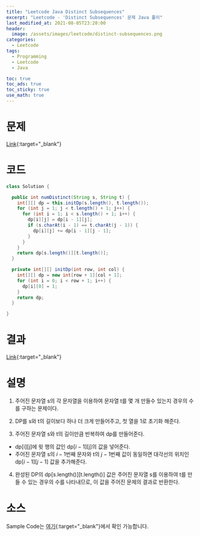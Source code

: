 ```yaml
---
title: "Leetcode Java Distinct Subsequences"
excerpt: "Leetcode - 'Distinct Subsequences' 문제 Java 풀이"
last_modified_at: 2021-08-05T23:20:00
header:
  image: /assets/images/leetcode/distinct-subsequences.png
categories:
  - Leetcode
tags:
  - Programming
  - Leetcode
  - Java

toc: true
toc_ads: true
toc_sticky: true
use_math: true
---
```

# 문제
[Link](https://leetcode.com/problems/distinct-subsequences/){:target="_blank"}

# 코드
```java
class Solution {

  public int numDistinct(String s, String t) {
    int[][] dp = this.initDp(s.length(), t.length());
    for (int j = 1; j < t.length() + 1; j++) {
      for (int i = 1; i < s.length() + 1; i++) {
        dp[i][j] = dp[i - 1][j];
        if (s.charAt(i - 1) == t.charAt(j - 1)) {
          dp[i][j] += dp[i - 1][j - 1];
        }
      }
    }
    return dp[s.length()][t.length()];
  }

  private int[][] initDp(int row, int col) {
    int[][] dp = new int[row + 1][col + 1];
    for (int i = 0; i < row + 1; i++) {
      dp[i][0] = 1;
    }
    return dp;
  }

}
```

# 결과
[Link](https://leetcode.com/submissions/detail/533736857/){:target="_blank"}

# 설명
1. 주어진 문자열 s의 각 문자열을 이용하여 문자열 t를 몇 개 만들수 있는지 경우의 수를 구하는 문제이다.

2. DP를 s와 t의 길이보다 하나 더 크게 만들어주고, 첫 열을 1로 초기화 해준다.

3. 주어진 문자열 s와 t의 길이만큼 반복하여 dp를 만들어준다.
- dp[i][j]에 윗 행의 값인 dp[$i - 1$][j]의 값을 넣어준다.
- 주어진 문자열 s의 $i - 1$번째 문자와 t의 $j - 1$번째 값이 동일하면 대각선의 위치인 dp[$i - 1$][$j - 1$] 값을 추가해준다.

4. 완성된 DP의 dp[s.length()][t.length()] 값은 주어진 문자열 s를 이용하여 t를 만들 수 있는 경우의 수를 나타내므로, 이 값을 주어진 문제의 결과로 반환한다.

# 소스
Sample Code는 [여기](https://github.com/GracefulSoul/leetcode/blob/master/src/main/java/gracefulsoul/problems/DistinctSubsequences.java){:target="_blank"}에서 확인 가능합니다.